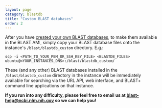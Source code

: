 ```yaml
---
layout: page
category: blastdb
title: "Custom BLAST databases"
order: 2
---
```


After you have [created your own BLAST
databases](https://www.ncbi.nlm.nih.gov/books/NBK279688/), to make them
available in the BLAST AMI, simply copy your BLAST database files onto the
instance's `/blast/blastdb_custom` directory. E.g.:

    scp -i <PATH_TO_YOUR_PEM_OR_SSH_KEY_FILE> <BLASTDB_FILES> ubuntu@<YOUR_INSTANCES_DNS>:/blast/blastdb_custom/


These (and any other) BLAST databases installed in the `/blast/blastdb_custom`
directory in the instance will be immediately available for searching via the
URL API, web interface, and BLAST+ command line applications on that instance.


**If you run into any difficulty, please feel free to email us at blast-help@ncbi.nlm.nih.gov so we can help you!**
